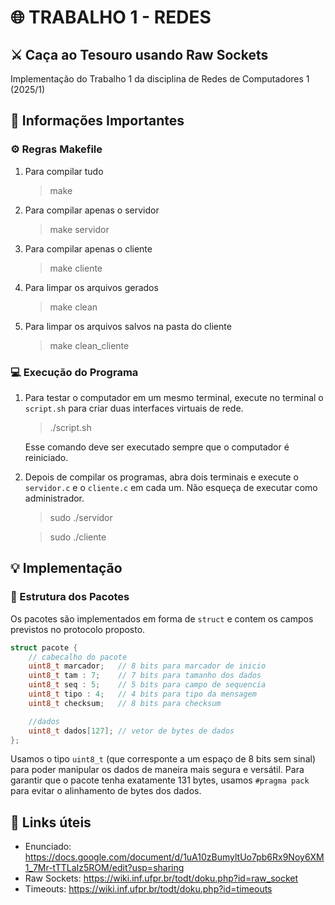 # 🌐 TRABALHO 1 - REDES

## ⚔️ Caça ao Tesouro usando Raw Sockets

Implementação do Trabalho 1 da disciplina de Redes de Computadores 1 (2025/1)

## 📣 Informações Importantes

### ⚙️ Regras Makefile

1. Para compilar tudo

    > make

2. Para compilar apenas o servidor

    > make servidor

3. Para compilar apenas o cliente

    > make cliente

4. Para limpar os arquivos gerados

    > make clean

5. Para limpar os arquivos salvos na pasta do cliente

    > make clean_cliente

### 💻 Execução do Programa

1. Para testar o computador em um mesmo terminal, execute no terminal o ```script.sh``` para criar duas interfaces virtuais de rede.

    > ./script.sh

    Esse comando deve ser executado sempre que o computador é reiniciado.


2. Depois de compilar os programas, abra dois terminais e execute o ```servidor.c``` e o ```cliente.c``` em cada um. Não esqueça de executar como administrador.

    > sudo ./servidor

    > sudo ./cliente


## 💡 Implementação

### 📨 Estrutura dos Pacotes

Os pacotes são implementados em forma de ```struct``` e contem os campos previstos no protocolo proposto.

```c
struct pacote {
    // cabecalho do pacote
    uint8_t marcador;   // 8 bits para marcador de inicio
    uint8_t tam : 7;    // 7 bits para tamanho dos dados
    uint8_t seq : 5;    // 5 bits para campo de sequencia
    uint8_t tipo : 4;   // 4 bits para tipo da mensagem   
    uint8_t checksum;   // 8 bits para checksum

    //dados
    uint8_t dados[127]; // vetor de bytes de dados
};
```

Usamos o tipo ```uint8_t``` (que corresponte a um espaço de 8 bits sem sinal) para poder manipular os dados de maneira mais segura e versátil. Para garantir que o pacote tenha exatamente 131 bytes, usamos ```#pragma pack``` para evitar o alinhamento de bytes dos dados.

## 🔗 Links úteis

- Enunciado: https://docs.google.com/document/d/1uA10zBumyltUo7pb6Rx9Noy6XM1_7Mr-tTTLaIz5ROM/edit?usp=sharing
- Raw Sockets: https://wiki.inf.ufpr.br/todt/doku.php?id=raw_socket
- Timeouts: https://wiki.inf.ufpr.br/todt/doku.php?id=timeouts
